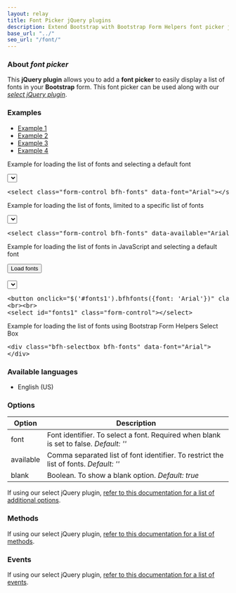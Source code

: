```yaml
---
layout: relay
title: Font Picker jQuery plugins
description: Extend Bootstrap with Bootstrap Form Helpers font picker jQuery plugins.
base_url: "../"
seo_url: "/font/"
---
```


### About *font picker*

This **jQuery plugin** allows you to add a **font picker** to easily display a list
of fonts in your **Bootstrap** form. This font picker can be used along with our [*select jQuery plugin*](../select/).


### Examples

<ul id="example-tab" class="nav nav-tabs">
  <li class="active">
    <a href="#example1" data-toggle="tab">Example 1</a>
  </li>
  <li>
    <a href="#example2" data-toggle="tab">Example 2</a>
  </li>
  <li>
    <a href="#example3" data-toggle="tab">Example 3</a>
  </li>
  <li>
    <a href="#example4" data-toggle="tab">Example 4</a>
  </li>
</ul>
<div id="example-content" class="tab-content">
  <div class="tab-pane fade in active" id="example1">
    <form class="example form-inline">
      <p>Example for loading the list of fonts and selecting a default font</p>
	  <select class="form-control bfh-fonts" data-font="Arial"></select>
	</form>
	<pre class="prettyprint">&lt;select class="form-control bfh-fonts" data-font="Arial"&gt;&lt;/select&gt;</pre>
  </div>
  <div class="tab-pane fade" id="example2">
    <form class="example form-inline">
      <p>Example for loading the list of fonts, limited to a specific list of fonts</p>
	  <select class="form-control bfh-fonts" data-available="Arial,Calibri,Helvetica"></select>
	</form>
	<pre class="prettyprint">&lt;select class="form-control bfh-fonts" data-available="Arial,Calibri,Helvetica"&gt;&lt;/select&gt;</pre>
  </div>
  <div class="tab-pane fade" id="example3">
    <form class="example form-inline">
      <p>Example for loading the list of fonts in JavaScript and selecting a default font</p>
	  <button onclick="$('#fonts1').bfhfonts({font: 'Arial'});return false;" class="btn">Load fonts</button>
	  <br><br>
	  <select id="fonts1" class="form-control"></select>
	</form>
	<pre class="prettyprint">&lt;button onclick="$('#fonts1').bfhfonts({font: 'Arial'})" class="btn"&gt;Load fonts&lt;/button&gt;
&lt;br&gt;&lt;br&gt;
&lt;select id="fonts1" class="form-control"&gt;&lt;/select&gt;</pre>
  </div>
  <div class="tab-pane fade" id="example4">
    <form class="example form-inline">
      <p>Example for loading the list of fonts using Bootstrap Form Helpers Select Box</p>
	  <div class="bfh-selectbox bfh-fonts" data-font="Arial">
	  </div>
	</form>
	<pre class="prettyprint">&lt;div class="bfh-selectbox bfh-fonts" data-font="Arial"&gt;
&lt;/div&gt;</pre>
  </div>
</div>

### Available languages

* English (US)


### Options

<table class="table table-striped">
  <thead>
    <tr>
      <th>Option</th>
      <th>Description</th>
    </tr>
  </thead>
  <tbody>
    <tr>
      <td>font</td>
      <td>Font identifier. To select a font. Required when blank is set to false. <em>Default: ''</em></td>
    </tr>
    <tr>
      <td>available</td>
      <td>Comma separated list of font identifier. To restrict the list of fonts. <em>Default: ''</em></td>
    </tr>
    <tr>
      <td>blank</td>
      <td>Boolean. To show a blank option. <em>Default: true</em></td>
    </tr>
  </tbody>
</table>

If using our select jQuery plugin, [refer to this documentation for a list of additional options](../select/).


### Methods

If using our select jQuery plugin, [refer to this documentation for a list of methods](../select/).


### Events

If using our select jQuery plugin, [refer to this documentation for a list of events](../select/).
